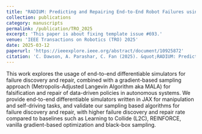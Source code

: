 ```yaml
---
title: "RADIUM: Predicting and Repairing End-to-End Robot Failures using Gradient-Accelerated Sampling"
collection: publications
category: manuscripts
permalink: /publication/TRO_2025
excerpt: 'This paper is about fixing template issue #693.'
venue: 'IEEE Transactions on Robotics (TRO) 2025'
date: 2025-03-12
paperurl: 'https://ieeexplore.ieee.org/abstract/document/10925872'
citation: 'C. Dawson, A. Parashar, C. Fan (2025). &quot;RADIUM: Predicting and Repairing End-to-End Robot Failures using Gradient-Accelerated Sampling.&quot; <i>IEEE Transactions on Robotics 2025</i>.'
---
```


This work explores the usage of end-to-end differentiable simulators for failure discovery and repair, combined with a gradient-based sampling approach (Metropolis-Adjusted Langevin Algorithm aka MALA) for falsification and repair of data-driven policies in autonomous systems. We provide  end-to-end differentiable simulators written in JAX for manipulation and self-driving tasks, and validate our sampling based algorithms for failure discovery and repair, with higher failure discovery and repair rate compared to baselines such as Learning to Collide (L2C), REINFORCE, vanilla gradient-based optimization and black-box sampling.